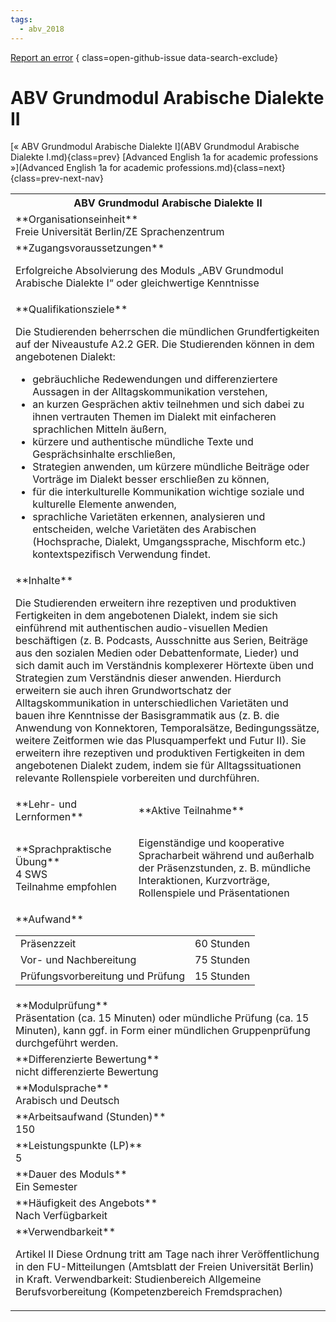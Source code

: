```yaml
---
tags:
  - abv_2018
---
```

[Report an error](https://github.com/SGSSGene/FUB-SUP/issues/new?title=Error%20in%20%22ABV%20Grundmodul%20Arabische%20Dialekte%20II%22&body=There%20seems%20to%20be%20an%20error%20in%20module%20%22ABV%20Grundmodul%20Arabische%20Dialekte%20II%22%2E%0A%0A%3CDescribe%20here%20a%20slightly%20more%20detailed%20description%20of%20what%20is%20wrong%3E&labels=bug)
{ class=open-github-issue data-search-exclude}

# ABV Grundmodul Arabische Dialekte II

[« ABV Grundmodul Arabische Dialekte I](ABV Grundmodul Arabische Dialekte I.md){class=prev}
[Advanced English 1a for academic professions »](Advanced English 1a for academic professions.md){class=next}
{class=prev-next-nav}

<table markdown id="moduledesc">
<tr markdown class="moduledesc_head"><th colspan="2">ABV Grundmodul Arabische Dialekte II </th></tr>
<tr markdown><td colspan="2">**Organisationseinheit**   <br>Freie Universität Berlin/ZE Sprachenzentrum</td></tr>


<tr markdown><td colspan="2">**Zugangsvoraussetzungen** <br>

Erfolgreiche Absolvierung des Moduls „ABV Grundmodul Arabische Dialekte I“ oder
gleichwertige Kenntnisse


</td></tr>
<tr markdown><td colspan="2">**Qualifikationsziele**    <br>

Die Studierenden beherrschen die mündlichen Grundfertigkeiten auf der
Niveaustufe A2.2 GER. Die Studierenden können in dem angebotenen Dialekt:

- gebräuchliche Redewendungen und differenziertere Aussagen in der
  Alltagskommunikation verstehen,
- an kurzen Gesprächen aktiv teilnehmen und sich dabei zu ihnen vertrauten
  Themen im Dialekt mit einfacheren sprachlichen Mitteln äußern,
- kürzere und authentische mündliche Texte und Gesprächsinhalte erschließen,
- Strategien anwenden, um kürzere mündliche Beiträge oder Vorträge im
  Dialekt besser erschließen zu können,
- für die interkulturelle Kommunikation wichtige soziale und kulturelle
  Elemente anwenden,
- sprachliche Varietäten erkennen, analysieren und entscheiden, welche
  Varietäten des Arabischen (Hochsprache, Dialekt, Umgangssprache, Mischform
  etc.) kontextspezifisch Verwendung findet.


</td></tr>
<tr markdown><td colspan="2">**Inhalte**                <br>

Die Studierenden erweitern ihre rezeptiven und produktiven Fertigkeiten in
dem angebotenen Dialekt, indem sie sich einführend mit authentischen
audio-visuellen Medien beschäftigen (z. B. Podcasts, Ausschnitte aus Serien,
Beiträge aus den sozialen Medien oder Debattenformate, Lieder) und sich
damit auch im Verständnis komplexerer Hörtexte üben und Strategien zum
Verständnis dieser anwenden. Hierdurch erweitern sie auch ihren
Grundwortschatz der Alltagskommunikation in unterschiedlichen Varietäten und
bauen ihre Kenntnisse der Basisgrammatik aus (z. B. die Anwendung von
Konnektoren, Temporalsätze, Bedingungssätze, weitere Zeitformen wie das
Plusquamperfekt und Futur II). Sie erweitern ihre rezeptiven und produktiven
Fertigkeiten in dem angebotenen Dialekt zudem, indem sie für
Alltagssituationen relevante Rollenspiele vorbereiten und durchführen.


</td></tr>

<tr markdown><td>**Lehr- und Lernformen**</td><td>**Aktive Teilnahme**</td></tr>
<tr markdown><td> **Sprachpraktische Übung** <br>4 SWS <br> Teilnahme empfohlen</td><td>

Eigenständige und kooperative Spracharbeit während und außerhalb der
Präsenzstunden, z. B. mündliche Interaktionen, Kurzvorträge,
Rollenspiele und Präsentationen
</td></tr>
<tr markdown><td colspan="2">**Aufwand**                <br>
<table class="aufwand_table">
<tr><td>Präsenzzeit</td><td>60 Stunden</td></tr>
<tr><td>Vor- und Nachbereitung</td><td>75 Stunden</td></tr>
<tr><td>Prüfungsvorbereitung und Prüfung</td><td>15 Stunden</td></tr>
</table>

</td></tr>
<tr markdown><td colspan="2">**Modulprüfung**             <br>Präsentation (ca. 15 Minuten) oder mündliche Prüfung (ca. 15 Minuten),
kann ggf. in Form einer mündlichen Gruppenprüfung durchgeführt werden.


</td></tr>
<tr markdown><td colspan="2">**Differenzierte Bewertung** <br>nicht differenzierte Bewertung

</td></tr>
<tr markdown><td colspan="2">**Modulsprache**             <br>Arabisch und Deutsch</td></tr>
<tr markdown><td colspan="2">**Arbeitsaufwand (Stunden)** <br>150</td></tr>
<tr markdown><td colspan="2">**Leistungspunkte (LP)**     <br>5</td></tr>
<tr markdown><td colspan="2">**Dauer des Moduls**         <br>Ein Semester</td></tr>
<tr markdown><td colspan="2">**Häufigkeit des Angebots**  <br>Nach Verfügbarkeit</td></tr>
<tr markdown><td colspan="2">**Verwendbarkeit**           <br>

Artikel II Diese Ordnung tritt am Tage nach ihrer Veröffentlichung in den
FU-Mitteilungen (Amtsblatt der Freien Universität Berlin) in Kraft.
Verwendbarkeit: Studienbereich Allgemeine Berufsvorbereitung
(Kompetenzbereich Fremdsprachen)


</td></tr>

</table>
